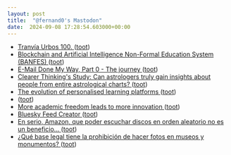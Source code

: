 ```yaml
---
layout: post
title:  "@fernand0's Mastodon"
date:  2024-09-08 17:28:54.603000+00:00
---
```

*  [Tranvía Urbos 100. ](https://avecesunafoto.wordpress.com/2024/09/08/tranvia-urbos-100) ([toot](https://mastodon.social/@fernand0/113103112411827506))
*  [Blockchain and Artificial Intelligence Non-Formal Education System (BANFES) ](https://www.mdpi.com/2227-7102/14/8/88) ([toot](https://mastodon.social/@fernand0/113103088133416180))
*  [E-Mail Done My Way, Part 0 - The journey ](https://jan.wildeboer.net/2022/08/Email-0-The-Journey-2022) ([toot](https://mastodon.social/@fernand0/113102837795027913))
*  [Clearer Thinking's Study: Can astrologers truly gain insights about people from entire astrological charts? ](https://www.clearerthinking.org/post/can-astrologers-use-astrological-charts-to-understand-people-s-character-and-lives-our-new-study-p) ([toot](https://mastodon.social/@fernand0/113102726969141634))
*  [The evolution of personalised learning platforms ](https://www.educationmattersmag.com.au/the-evolution-of-personalised-learning-platforms) ([toot](https://mastodon.social/@fernand0/113102311579410387))
*  [ ](https://masto.es/@macosas) ([toot](https://mastodon.social/@fernand0/113102216863516748))
*  [More academic freedom leads to more innovation ](https://nachrichten.idw-online.de/2024/08/21/more-academic-freedom-leads-to-more-innovatio) ([toot](https://mastodon.social/@fernand0/113101592046595352))
*  [Bluesky Feed Creator ](https://blueskyfeedcreator.com/help/automoderato) ([toot](https://mastodon.social/@fernand0/113101405964714988))
*  [En serio, Amazon, que poder escuchar discos en orden aleatorio no es un beneficio... ](https://mastodon.social/@fernand0/113101344680231008) ([toot](https://mastodon.social/@fernand0/113101344680231008))
*  [¿Qué base legal tiene la prohibición de hacer fotos en museos y monumentos? ](https://diariodeunestudianteconciertaedad.wordpress.com/2024/08/24/que-base-legal-tiene-la-prohibicion-de-hacer-fotos-en-museos-y-monumentos) ([toot](https://mastodon.social/@fernand0/113101246512131732))
